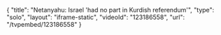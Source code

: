 {
    "title": "Netanyahu: Israel 'had no part in Kurdish referendum'",
    "type": "solo",
    "layout": "iframe-static",
    "videoId": "123186558",
    "url": "\/tvpembed\/123186558"
}